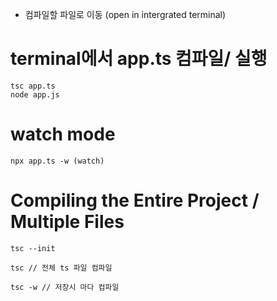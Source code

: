 - 컴파일할 파일로 이동
  (open in intergrated terminal)

# terminal에서 app.ts 컴파일/ 실행

```
tsc app.ts
node app.js
```

# watch mode

```
npx app.ts -w (watch)
```

# Compiling the Entire Project / Multiple Files

```tsx
tsc --init

tsc // 전체 ts 파일 컴파일

tsc -w // 저장시 마다 컴파일
```
